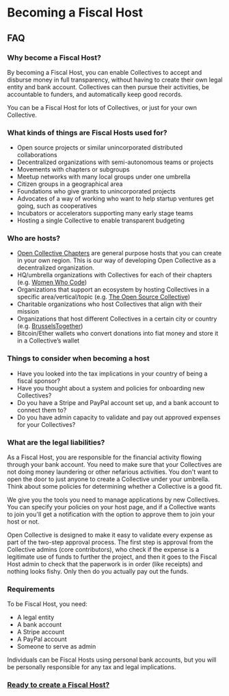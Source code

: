 # Becoming a Fiscal Host

## FAQ

### Why become a Fiscal Host?

By becoming a Fiscal Host, you can enable Collectives to accept and disburse money in full transparency, without having to create their own legal entity and bank account. Collectives can then pursue their activities, be accountable to funders, and automatically keep good records.

You can be a Fiscal Host for lots of Collectives, or just for your own Collective.

### What kinds of things are Fiscal Hosts used for?

* Open source projects or similar unincorporated distributed collaborations
* Decentralized organizations with semi-autonomous teams or projects
* Movements with chapters or subgroups
* Meetup networks with many local groups under one umbrella
* Citizen groups in a geographical area
* Foundations who give grants to unincorporated projects
* Advocates of a way of working who want to help startup ventures get going, such as cooperatives
* Incubators or accelerators supporting many early stage teams
* Hosting a single Collective to enable transparent budgeting

### Who are hosts?

* [Open Collective Chapters](https://opencollective.com/chapters) are general purpose hosts that you can create in your own region. This is our way of developing Open Collective as a decentralized organization.
* HQ/umbrella organizations with Collectives for each of their chapters \(e.g. [Women Who Code](https://opencollective.com/wwcode)\)
* Organizations that support an ecosystem by hosting Collectives in a specific area/vertical/topic \(e.g. [The Open Source Collective](https://opencollective.com/opensource)\)
* Charitable organizations who host Collectives that align with their mission
* Organizations that host different Collectives in a certain city or country \(e.g. [BrusselsTogether](https://opencollective.com/brusselstogether)\)
* Bitcoin/Ether wallets who convert donations into fiat money and store it in a Collective’s wallet

### Things to consider when becoming a host

* Have you looked into the tax implications in your country of being a fiscal sponsor?
* Have you thought about a system and policies for onboarding new Collectives?
* Do you have a Stripe and PayPal account set up, and a bank account to connect them to?
* Do you have admin capacity to validate and pay out approved expenses for your Collectives?

### What are the legal liabilities?

As a Fiscal Host, you are responsible for the financial activity flowing through your bank account. You need to make sure that your Collectives are not doing money laundering or other nefarious activities. You don't want to open the door to just anyone to create a Collective under your umbrella. Think about some policies for determining whether a Collective is a good fit.

We give you the tools you need to manage applications by new Collectives. You can specify your policies on your host page, and if a Collective wants to join you'll get a notification with the option to approve them to join your host or not.

Open Collective is designed to make it easy to validate every expense as part of the two-step approval process. The first step is approval from the Collective admins \(core contributors\), who check if the expense is a legitimate use of funds to further the project, and then it goes to the Fiscal Host admin to check that the paperwork is in order \(like receipts\) and nothing looks fishy. Only then do you actually pay out the funds.

### Requirements

To be Fiscal Host, you need:

* A legal entity
* A bank account
* A Stripe account
* A PayPal account
* Someone to serve as admin

Individuals can be Fiscal Hosts using personal bank accounts, but you will be personally responsible for any tax and legal implications.

### [Ready to create a Fiscal Host?](create-a-fiscal-host.md)

